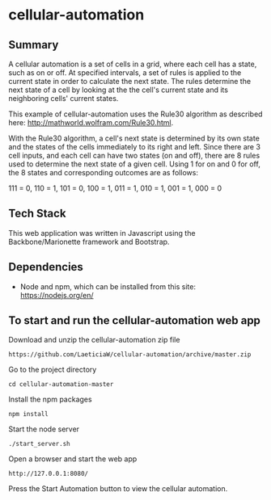 # cellular-automation

## Summary
A cellular automation is a set of cells in a grid, where each cell has a state, such as on or off.  At  specified intervals,
a set of rules is applied to the current state in order to calculate the next state.  The rules determine the next state of a
cell by looking at the the cell's current state and its neighboring cells' current states.

This example of cellular-automation uses the Rule30 algorithm as described here: http://mathworld.wolfram.com/Rule30.html.

With the Rule30 algorithm, a cell's next state is determined by its own state and the states of the cells immediately to its
right and left.  Since there are 3 cell inputs, and each cell can have two states (on and off), there are 8 rules used to
determine the next state of a given cell.  Using 1 for on and 0 for off, the 8 states and corresponding outcomes are as follows: 

111 = 0, 110 = 1, 101 = 0, 100 = 1, 011 = 1, 010 = 1, 001 = 1, 000 = 0

## Tech Stack
This web application was written in Javascript using the Backbone/Marionette framework and Bootstrap.

## Dependencies
* Node and npm, which can be installed from this site: https://nodejs.org/en/

## To start and run the cellular-automation web app
Download and unzip the cellular-automation zip file
```shell
https://github.com/LaeticiaW/cellular-automation/archive/master.zip
```

Go to the project directory 
```shell
cd cellular-automation-master
```

Install the npm packages 
```shell
npm install
```

Start the node server 
```shell
./start_server.sh
```

Open a browser and start the web app
```shell
http://127.0.0.1:8080/
```

Press the Start Automation button to view the cellular automation.




